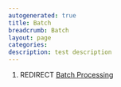 ```yaml
---
autogenerated: true
title: Batch
breadcrumb: Batch
layout: page
categories: 
description: test description
---
```


1.  REDIRECT [Batch Processing](Batch_Processing "wikilink")

